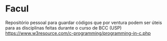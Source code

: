 # Facul
Repositório pessoal para guardar códigos que por ventura podem ser úteis para as disciplinas feitas
durante o curso de BCC (USP) <br>
https://www.w3resource.com/c-programming/programming-in-c.php
